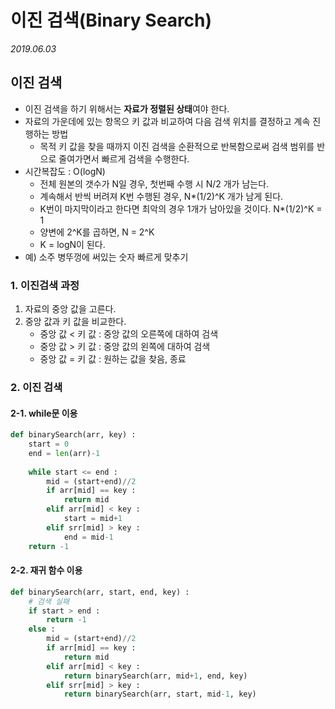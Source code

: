 # 이진 검색(Binary Search)

*2019.06.03*




## 이진 검색

- 이진 검색을 하기 위해서는 **자료가 정렬된 상태**여야 한다.
- 자료의 가운데에 있는 항목으 키 값과 비교하여 다음 검색 위치를 결정하고 계속 진행하는 방법
  - 목적 키 값을 찾을 때까지 이진 검색을 순환적으로 반복함으로써 검색 범위를 반으로 줄여가면서 빠르게 검색을 수행한다.
- 시간복잡도 : O(logN)
  - 전체 원본의 갯수가 N일 경우, 첫번째 수행 시 N/2 개가 남는다.
  - 계속해서 반씩 버려져 K번 수행된 경우, N*(1/2)^K 개가 남게 된다.
  - K번이 마지막이라고 한다면 최악의 경우 1개가 남아있을 것이다. N*(1/2)^K = 1
  - 양변에 2^K를 곱하면, N = 2^K
  - K = logN이 된다.
- 예) 소주 병뚜껑에 써있는 숫자 빠르게 맞추기



### 1. 이진검색 과정

1. 자료의 중앙 값을 고른다.
2. 중앙 값과 키 값을 비교한다.
   - 중앙 값 < 키 값 : 중앙 값의 오른쪽에 대하여 검색
   - 중앙 값 > 키 값 : 중앙 값의 왼쪽에 대하여 검색
   - 중앙 값 = 키 값 : 원하는 값을 찾음, 종료



### 2. 이진 검색

#### 2-1. while문 이용

```python
def binarySearch(arr, key) :
    start = 0 
    end = len(arr)-1
    
    while start <= end :
        mid = (start+end)//2 
        if arr[mid] == key :
            return mid
        elif arr[mid] < key :
            start = mid+1
       	elif srr[mid] > key :
            end = mid-1
	return -1
```



#### 2-2.  재귀 함수 이용

```python
def binarySearch(arr, start, end, key) :
    # 검색 실패
    if start > end :
        return -1
    else :
        mid = (start+end)//2
        if arr[mid] == key :
            return mid
        elif arr[mid] < key :
            return binarySearch(arr, mid+1, end, key)
       	elif srr[mid] > key :
            return binarySearch(arr, start, mid-1, key)
```

